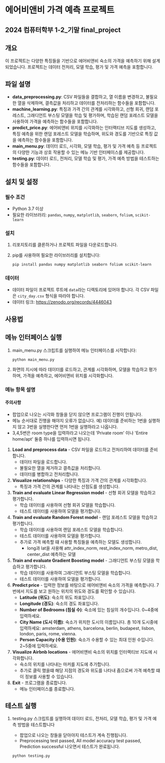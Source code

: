 # 에어비앤비 가격 예측 프로젝트
## 2024 컴퓨터학부 1-2_기말 final_project
## 개요
이 프로젝트는 다양한 특징들을 기반으로 에어비앤비 숙소의 가격을 예측하기 위해 설계되었습니다. 프로젝트는 데이터 전처리, 모델 학습, 평가 및 가격 예측을 포함합니다.

## 파일 설명

- **data_preprocessing.py**: CSV 파일들을 결합하고, 열 이름을 변경하고, 불필요한 열을 삭제하며, 결측값을 처리하고 데이터를 전처리하는 함수들을 포함합니다.
- **machine_learning.py**: 특징과 가격 간의 관계를 시각화하고, 선형 회귀, 랜덤 포레스트, 그래디언트 부스팅 모델을 학습 및 평가하며, 학습된 랜덤 포레스트 모델을 사용하여 가격을 예측하는 함수들을 포함합니다.
- **predict_price.py**: 에어비앤비 위치를 시각화하는 인터랙티브 지도를 생성하고, 특징 예측을 위한 랜덤 포레스트 모델을 학습하며, 위도와 경도를 기반으로 특징 값을 예측하는 함수들을 포함합니다.
- **main_menu.py**: 데이터 로드, 시각화, 모델 학습, 평가 및 가격 예측 등 프로젝트의 다양한 기능과 상호 작용할 수 있는 메뉴 기반 인터페이스를 제공합니다.
- **testing.py**: 데이터 로드, 전처리, 모델 학습 및 평가, 가격 예측 방법을 테스트하는 함수들을 포함합니다.

## 설치 및 설정

### 필수 조건

- Python 3.7 이상
- 필요한 라이브러리: `pandas`, `numpy`, `matplotlib`, `seaborn`, `folium`, `scikit-learn`

### 설치

1. 리포지토리를 클론하거나 프로젝트 파일을 다운로드합니다.
2. pip를 사용하여 필요한 라이브러리를 설치합니다:

   ```bash
   pip install pandas numpy matplotlib seaborn folium scikit-learn

### 데이터
- 데이터 파일이 프로젝트 루트에 `data`라는 디렉토리에 있어야 합니다. 각 CSV 파일은 `city_day.csv` 형식을 따라야 합니다.
- 데이터 링크: https://zenodo.org/records/4446043

## 사용법

## 메뉴 인터페이스 실행

1. main_menu.py 스크립트를 실행하여 메뉴 인터페이스를 시작합니다:

   ```bash
   python main_menu.py

2. 화면의 지시에 따라 데이터를 로드하고, 관계를 시각화하며, 모델을 학습하고 평가하며, 가격을 예측하고, 에어비앤비 위치를 시각화합니다.

### 메뉴 항목 설명

#### 주의사항

- 팝업으로 나오는 시각화 창들을 닫지 않으면 프로그램이 진행이 안됩니다. 
- 메뉴 순서대로 진행을 해야지 오류가 없습니다. 예) 데이터를 준비하는 1번을 실행하지 않고 3번을 실행한다면 먼저 1번을 실행하라고 나옵니다. 
- 3,4,5번은 room type을 입력하라고 나오는데 'Private room' 이나 'Entire home/apt' 둘중 하나를 입력하시면 됩니다.

1. **Load and preprocess data** - CSV 파일을 로드하고 전처리하여 데이터를 준비합니다.
    - 데이터 파일을 로드합니다.
    - 불필요한 열을 제거하고 결측값을 처리합니다.
    - 데이터를 병합하고 전처리합니다.
2. **Visualize relationships** - 다양한 특징과 가격 간의 관계를 시각화합니다.
    - 특징과 가격 간의 관계를 나타내는 산점도를 생성합니다.
3. **Train and evaluate Linear Regression model** - 선형 회귀 모델을 학습하고 평가합니다.
    - 학습 데이터를 사용하여 선형 회귀 모델을 학습합니다.
    - 테스트 데이터를 사용하여 모델을 평가합니다.
4. **Train and evaluate Random Forest model** - 랜덤 포레스트 모델을 학습하고 평가합니다.
    - 학습 데이터를 사용하여 랜덤 포레스트 모델을 학습합니다.
    - 테스트 데이터를 사용하여 모델을 평가합니다.
    - 추가로 가격 예측할 떄 사용할 특징들을 예측하는 모델도 생성합니다.
        - long과 lat을 사용해 attr_index_norm, rest_index_norm, metro_dist, center_dist 예측하는 모델 
5. **Train and evaluate Gradient Boosting model** - 그래디언트 부스팅 모델을 학습하고 평가합니다.
    - 학습 데이터를 사용하여 그래디언트 부스팅 모델을 학습합니다.
    - 테스트 데이터를 사용하여 모델을 평가합니다.
6. **Predict price** - 입력한 정보를 바탕으로 에어비앤비 숙소의 가격을 예측합니다. 7번에서 지도를 보고 원하는 위치의 위도와 경도를 확인할 수 있습니다. 
    - **Latitude (위도)**: 숙소의 위도 좌표입니다. 
    - **Longitude (경도)**: 숙소의 경도 좌표입니다.
    - **Number of Bedrooms (침실 수)**: 숙소에 있는 침실의 개수입니다. 0~4중에 입력하세요. 
    - **City Name (도시 이름)**: 숙소가 위치한 도시의 이름입니다. 총 10개 도시중에 입력하세요: amsterdam, athens, barcelona, berlin, budapest, lisbon, london, paris, rome, vienna.
    - **Person Capacity (수용 인원)**: 숙소가 수용할 수 있는 최대 인원 수입니다. 2~5중에 입력하세요. 
7. **Visualize Airbnb locations** - 에어비앤비 숙소의 위치를 인터랙티브 지도에 시각화합니다.
    - 숙소의 위치를 나타내는 마커를 지도에 추가합니다.
    - 추가로 클릭 했을떄 해당 지점의 경도와 위도를 나타내 줌으로써 가격 예측할 떄 이 정보를 사용할 수 있습니다. 
8. **Exit** - 프로그램을 종료합니다.
    - 메뉴 인터페이스를 종료합니다.
   
## 테스트 실행

1. testing.py 스크립트를 실행하여 데이터 로드, 전처리, 모델 학습, 평가 및 가격 예측 방법을 테스트합니다

    - 팝업으로 나오는 창들을 닫아야지 테스트가 계속 진행됩니다. 
    - Preprocessing test passed, All model accuracy test passed, Prediction successful 나오면서 테스트가 완료됩니다. 

   ```bash
   python testing.py






